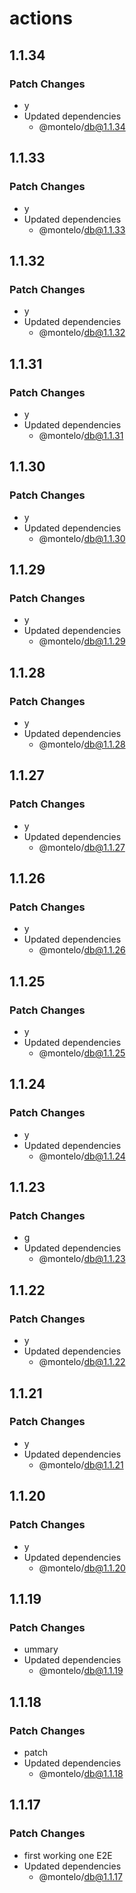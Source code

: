 # actions

## 1.1.34

### Patch Changes

- y
- Updated dependencies
  - @montelo/db@1.1.34

## 1.1.33

### Patch Changes

- y
- Updated dependencies
  - @montelo/db@1.1.33

## 1.1.32

### Patch Changes

- y
- Updated dependencies
  - @montelo/db@1.1.32

## 1.1.31

### Patch Changes

- y
- Updated dependencies
  - @montelo/db@1.1.31

## 1.1.30

### Patch Changes

- y
- Updated dependencies
  - @montelo/db@1.1.30

## 1.1.29

### Patch Changes

- y
- Updated dependencies
  - @montelo/db@1.1.29

## 1.1.28

### Patch Changes

- y
- Updated dependencies
  - @montelo/db@1.1.28

## 1.1.27

### Patch Changes

- y
- Updated dependencies
  - @montelo/db@1.1.27

## 1.1.26

### Patch Changes

- y
- Updated dependencies
  - @montelo/db@1.1.26

## 1.1.25

### Patch Changes

- y
- Updated dependencies
  - @montelo/db@1.1.25

## 1.1.24

### Patch Changes

- y
- Updated dependencies
  - @montelo/db@1.1.24

## 1.1.23

### Patch Changes

- g
- Updated dependencies
  - @montelo/db@1.1.23

## 1.1.22

### Patch Changes

- y
- Updated dependencies
  - @montelo/db@1.1.22

## 1.1.21

### Patch Changes

- y
- Updated dependencies
  - @montelo/db@1.1.21

## 1.1.20

### Patch Changes

- y
- Updated dependencies
  - @montelo/db@1.1.20

## 1.1.19

### Patch Changes

- ummary
- Updated dependencies
  - @montelo/db@1.1.19

## 1.1.18

### Patch Changes

- patch
- Updated dependencies
  - @montelo/db@1.1.18

## 1.1.17

### Patch Changes

- first working one E2E
- Updated dependencies
  - @montelo/db@1.1.17
